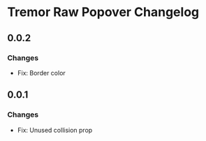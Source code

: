 # Tremor Raw Popover Changelog

## 0.0.2

### Changes

- Fix: Border color

## 0.0.1

### Changes

- Fix: Unused collision prop
